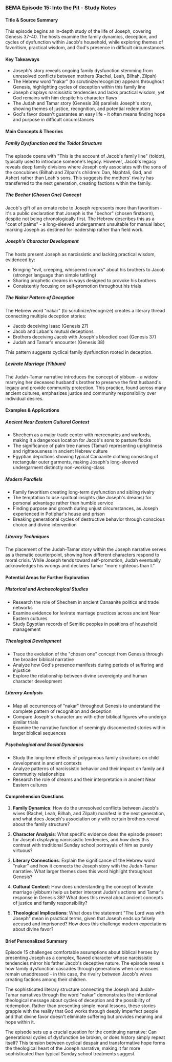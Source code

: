 ### BEMA Episode 15: Into the Pit - Study Notes

#### Title & Source Summary
This episode begins an in-depth study of the life of Joseph, covering Genesis 37-40. The hosts examine the family dynamics, deception, and cycles of dysfunction within Jacob's household, while exploring themes of favoritism, practical wisdom, and God's presence in difficult circumstances.

#### Key Takeaways
- Joseph's story reveals ongoing family dysfunction stemming from unresolved conflicts between mothers (Rachel, Leah, Bilhah, Zilpah)
- The Hebrew word "nakar" (to scrutinize/recognize) appears throughout Genesis, highlighting cycles of deception within this family line
- Joseph displays narcissistic tendencies and lacks practical wisdom, yet God remains with him despite his character flaws
- The Judah and Tamar story (Genesis 38) parallels Joseph's story, showing themes of justice, recognition, and potential redemption
- God's favor doesn't guarantee an easy life - it often means finding hope and purpose in difficult circumstances

#### Main Concepts & Theories

##### Family Dysfunction and the Toldot Structure
The episode opens with "This is the account of Jacob's family line" (toldot), typically used to introduce someone's legacy. However, Jacob's legacy reveals deep family divisions where Joseph only associates with the sons of the concubines (Bilhah and Zilpah's children: Dan, Naphtali, Gad, and Asher) rather than Leah's sons. This suggests the mothers' rivalry has transferred to the next generation, creating factions within the family.

##### The Bechor (Chosen One) Concept
Jacob's gift of an ornate robe to Joseph represents more than favoritism - it's a public declaration that Joseph is the "bechor" (chosen firstborn), despite not being chronologically first. The Hebrew describes this as a "coat of palms" - a long-sleeved undergarment unsuitable for manual labor, marking Joseph as destined for leadership rather than field work.

##### Joseph's Character Development
The hosts present Joseph as narcissistic and lacking practical wisdom, evidenced by:
- Bringing "evil, creeping, whispered rumors" about his brothers to Jacob (stronger language than simple tattling)
- Sharing prophetic dreams in ways designed to provoke his brothers
- Consistently focusing on self-promotion throughout his trials

##### The Nakar Pattern of Deception
The Hebrew word "nakar" (to scrutinize/recognize) creates a literary thread connecting multiple deception stories:
- Jacob deceiving Isaac (Genesis 27)
- Jacob and Laban's mutual deceptions
- Brothers deceiving Jacob with Joseph's bloodied coat (Genesis 37)
- Judah and Tamar's encounter (Genesis 38)

This pattern suggests cyclical family dysfunction rooted in deception.

##### Levirate Marriage (Yibbum)
The Judah-Tamar narrative introduces the concept of yibbum - a widow marrying her deceased husband's brother to preserve the first husband's legacy and provide community protection. This practice, found across many ancient cultures, emphasizes justice and community responsibility over individual desires.

#### Examples & Applications

##### Ancient Near Eastern Cultural Context
- Shechem as a major trade center with mercenaries and warlords, making it a dangerous location for Jacob's sons to pasture flocks
- The significance of palm tree names (Tamar) representing uprightness and righteousness in ancient Hebrew culture
- Egyptian depictions showing typical Canaanite clothing consisting of rectangular outer garments, making Joseph's long-sleeved undergarment distinctly non-working-class

##### Modern Parallels
- Family favoritism creating long-term dysfunction and sibling rivalry
- The temptation to use spiritual insights (like Joseph's dreams) for personal advantage rather than humble service
- Finding purpose and growth during unjust circumstances, as Joseph experienced in Potiphar's house and prison
- Breaking generational cycles of destructive behavior through conscious choice and divine intervention

##### Literary Techniques
The placement of the Judah-Tamar story within the Joseph narrative serves as a thematic counterpoint, showing how different characters respond to moral crisis. While Joseph tends toward self-promotion, Judah eventually acknowledges his wrongs and declares Tamar "more righteous than I."

#### Potential Areas for Further Exploration

##### Historical and Archaeological Studies
- Research the role of Shechem in ancient Canaanite politics and trade networks
- Examine evidence for levirate marriage practices across ancient Near Eastern cultures
- Study Egyptian records of Semitic peoples in positions of household management

##### Theological Development
- Trace the evolution of the "chosen one" concept from Genesis through the broader biblical narrative
- Analyze how God's presence manifests during periods of suffering and injustice
- Explore the relationship between divine sovereignty and human character development

##### Literary Analysis
- Map all occurrences of "nakar" throughout Genesis to understand the complete pattern of recognition and deception
- Compare Joseph's character arc with other biblical figures who undergo similar trials
- Examine the narrative function of seemingly disconnected stories within larger biblical sequences

##### Psychological and Social Dynamics
- Study the long-term effects of polygamous family structures on child development in ancient contexts
- Analyze patterns of narcissistic behavior and their impact on family and community relationships
- Research the role of dreams and their interpretation in ancient Near Eastern cultures

#### Comprehension Questions

1. **Family Dynamics**: How do the unresolved conflicts between Jacob's wives (Rachel, Leah, Bilhah, and Zilpah) manifest in the next generation, and what does Joseph's association only with certain brothers reveal about the family structure?

2. **Character Analysis**: What specific evidence does the episode present for Joseph displaying narcissistic tendencies, and how does this contrast with traditional Sunday school portrayals of him as purely virtuous?

3. **Literary Connections**: Explain the significance of the Hebrew word "nakar" and how it connects the Joseph story with the Judah-Tamar narrative. What larger themes does this word highlight throughout Genesis?

4. **Cultural Context**: How does understanding the concept of levirate marriage (yibbum) help us better interpret Judah's actions and Tamar's response in Genesis 38? What does this reveal about ancient concepts of justice and family responsibility?

5. **Theological Implications**: What does the statement "The Lord was with Joseph" mean in practical terms, given that Joseph ends up falsely accused and imprisoned? How does this challenge modern expectations about divine favor?

#### Brief Personalized Summary

Episode 15 challenges comfortable assumptions about biblical heroes by presenting Joseph as a complex, flawed character whose narcissistic tendencies mirror his father Jacob's deceptive nature. The episode reveals how family dysfunction cascades through generations when core issues remain unaddressed - in this case, the rivalry between Jacob's wives creating factions among their children. 

The sophisticated literary structure connecting the Joseph and Judah-Tamar narratives through the word "nakar" demonstrates the intentional theological message about cycles of deception and the possibility of redemption. Rather than presenting simple moral lessons, these stories grapple with the reality that God works through deeply imperfect people and that divine favor doesn't eliminate suffering but provides meaning and hope within it.

The episode sets up a crucial question for the continuing narrative: Can generational cycles of dysfunction be broken, or does history simply repeat itself? This tension between cyclical despair and transformative hope forms the theological heart of the Joseph narrative, making it far more sophisticated than typical Sunday school treatments suggest.